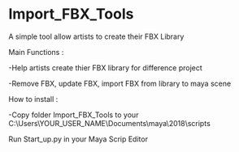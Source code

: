 # Import_FBX_Tools
<p>A simple tool allow artists to create their FBX Library</p>
<p>Main Functions : </p>
<p>-Help artists create thier FBX library for difference project </p>
<p>-Remove FBX, update FBX, import FBX from library to maya scene </p>
<p>How to install : </p>
<p>-Copy folder Import_FBX_Tools to your  C:\Users\YOUR_USER_NAME\Documents\maya\2018\scripts</p>
<p>Run Start_up.py in your Maya Scrip Editor</p>
